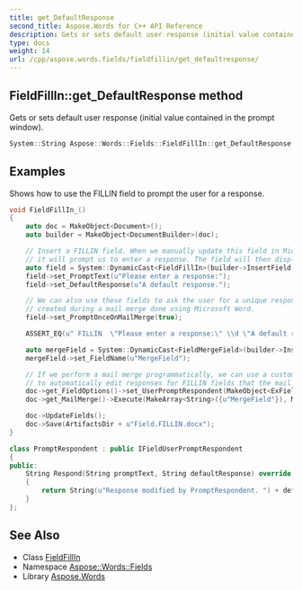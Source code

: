```yaml
---
title: get_DefaultResponse
second_title: Aspose.Words for C++ API Reference
description: Gets or sets default user response (initial value contained in the prompt window).
type: docs
weight: 14
url: /cpp/aspose.words.fields/fieldfillin/get_defaultresponse/
---
```

## FieldFillIn::get_DefaultResponse method


Gets or sets default user response (initial value contained in the prompt window).

```cpp
System::String Aspose::Words::Fields::FieldFillIn::get_DefaultResponse()
```


## Examples



Shows how to use the FILLIN field to prompt the user for a response. 
```cpp
void FieldFillIn_()
{
    auto doc = MakeObject<Document>();
    auto builder = MakeObject<DocumentBuilder>(doc);

    // Insert a FILLIN field. When we manually update this field in Microsoft Word,
    // it will prompt us to enter a response. The field will then display the response as text.
    auto field = System::DynamicCast<FieldFillIn>(builder->InsertField(FieldType::FieldFillIn, true));
    field->set_PromptText(u"Please enter a response:");
    field->set_DefaultResponse(u"A default response.");

    // We can also use these fields to ask the user for a unique response for each page
    // created during a mail merge done using Microsoft Word.
    field->set_PromptOnceOnMailMerge(true);

    ASSERT_EQ(u" FILLIN  \"Please enter a response:\" \\d \"A default response.\" \\o", field->GetFieldCode());

    auto mergeField = System::DynamicCast<FieldMergeField>(builder->InsertField(FieldType::FieldMergeField, true));
    mergeField->set_FieldName(u"MergeField");

    // If we perform a mail merge programmatically, we can use a custom prompt respondent
    // to automatically edit responses for FILLIN fields that the mail merge encounters.
    doc->get_FieldOptions()->set_UserPromptRespondent(MakeObject<ExField::PromptRespondent>());
    doc->get_MailMerge()->Execute(MakeArray<String>({u"MergeField"}), MakeArray<SharedPtr<System::Object>>({System::ObjectExt::Box<String>(u"")}));

    doc->UpdateFields();
    doc->Save(ArtifactsDir + u"Field.FILLIN.docx");
}

class PromptRespondent : public IFieldUserPromptRespondent
{
public:
    String Respond(String promptText, String defaultResponse) override
    {
        return String(u"Response modified by PromptRespondent. ") + defaultResponse;
    }
};
```

## See Also

* Class [FieldFillIn](../)
* Namespace [Aspose::Words::Fields](../../)
* Library [Aspose.Words](../../../)
